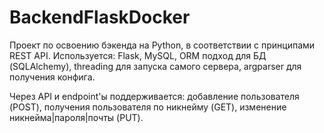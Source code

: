 # BackendFlaskDocker

Проект по освоению бэкенда на Python, в соответствии с принципами REST API. Используется: Flask, MySQL, ORM подход для БД (SQLAlchemy), 
threading для запуска самого сервера, argparser для получения конфига.

Через API и endpoint'ы поддерживается: добавление пользователя (POST), получения пользователя по никнейму (GET), изменение никнейма|пароля|почты (PUT). 

